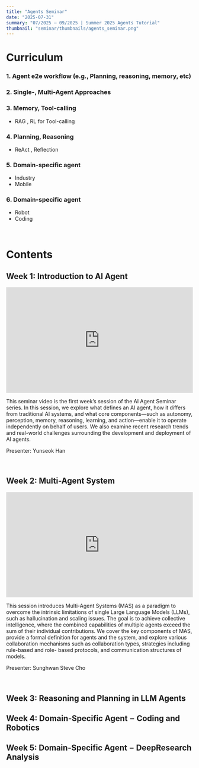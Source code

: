 ```yaml
---
title: "Agents Seminar"
date: "2025-07-31"
summary: "07/2025 – 09/2025 | Summer 2025 Agents Tutorial"
thumbnail: "seminar/thumbnails/agents_seminar.png"
---
```


# Curriculum
### 1. Agent e2e workflow (e.g., Planning, reasoning, memory, etc)
### 2. Single-, Multi-Agent Approaches
### 3. Memory, Tool-calling
- RAG , RL for Tool-calling 
### 4. Planning, Reasoning
- ReAct , Reflection 
### 5. Domain-specific agent
- Industry
- Mobile
### 6. Domain-specific agent
- Robot
- Coding

&nbsp;
&nbsp;

# Contents
## Week 1: Introduction to AI Agent

<div style="position: relative; padding-bottom: 56.25%; height: 0; overflow: hidden;">
  <iframe 
    src="https://www.youtube.com/embed/lCK9fvHlgdg?si=peyIta4N1GgSxAjj"
    style="position: absolute; top:0; left:0; width:100%; height:100%;"
    frameborder="0"
    allow="accelerometer; autoplay; clipboard-write; encrypted-media; gyroscope; picture-in-picture; web-share"
    allowfullscreen>
  </iframe>
</div>

This seminar video is the first week’s session of the AI Agent Seminar series. In this session, we explore what defines an AI agent, how it differs from traditional AI systems, and what core components—such as autonomy, perception, memory, reasoning, learning, and action—enable it to operate independently on behalf of users. We also examine recent research trends and real-world challenges surrounding the development and deployment of AI agents.

Presenter: Yunseok Han

&nbsp;

## Week 2: Multi-Agent System

<div style="position: relative; padding-bottom: 56.25%; height: 0; overflow: hidden;">
  <iframe 
    src="https://www.youtube.com/embed/yz2UYjEDW8w?si=8SB78mDXa6Wt7pwY"
    style="position: absolute; top:0; left:0; width:100%; height:100%;"
    frameborder="0"
    allow="accelerometer; autoplay; clipboard-write; encrypted-media; gyroscope; picture-in-picture; web-share"
    allowfullscreen>
  </iframe>
</div>

This session introduces Multi-Agent Systems (MAS) as a paradigm to overcome the intrinsic limitations of single Large Language Models (LLMs), such as hallucination and scaling issues. The goal is to achieve collective intelligence, where the combined capabilities of multiple agents exceed the sum of their individual contributions. We cover the key components of MAS, provide a formal definition for agents and the system, and explore various collaboration mechanisms such as collaboration types, strategies including rule-based and role- based protocols, and communication structures of models. 

Presenter: Sunghwan Steve Cho

&nbsp;

## Week 3: Reasoning and Planning in LLM Agents

## Week 4: Domain-Specific Agent − Coding and Robotics

## Week 5: Domain-Specific Agent − DeepResearch Analysis


